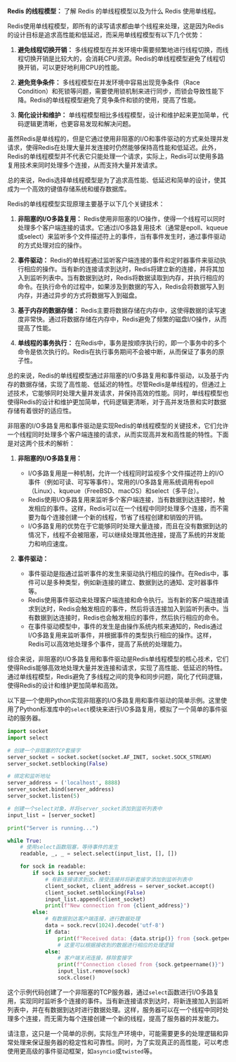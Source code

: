 **Redis 的线程模型：** 了解 Redis 的单线程模型以及为什么 Redis 使用单线程。

Redis使用单线程模型，即所有的读写请求都由单个线程来处理，这是因为Redis的设计目标是追求高性能和低延迟，而采用单线程模型有以下几个优势：

1. **避免线程切换开销：** 多线程模型在并发环境中需要频繁地进行线程切换，而线程切换开销是比较大的，会消耗CPU资源。Redis的单线程模型避免了线程切换开销，可以更好地利用CPU的性能。

2. **避免竞争条件：** 多线程模型在并发环境中容易出现竞争条件（Race Condition）和死锁等问题，需要使用锁机制来进行同步，而锁会导致性能下降。Redis的单线程模型避免了竞争条件和锁的使用，提高了性能。

3. **简化设计和维护：** 单线程模型相比多线程模型，设计和维护起来更加简单，代码逻辑更清晰，也更容易发现和解决问题。

虽然Redis是单线程的，但是它通过使用非阻塞的I/O和事件驱动的方式来处理并发请求，使得Redis在处理大量并发连接时仍然能够保持高性能和低延迟。此外，Redis的单线程模型并不代表它只能处理一个请求，实际上，Redis可以使用多路复用技术来同时处理多个连接，从而支持大量并发请求。

总的来说，Redis选择单线程模型是为了追求高性能、低延迟和简单的设计，使其成为一个高效的键值存储系统和缓存数据库。



Redis的单线程模型实现原理主要基于以下几个关键技术：

1. **非阻塞的I/O多路复用：** Redis使用非阻塞的I/O操作，使得一个线程可以同时处理多个客户端连接的请求。它通过I/O多路复用技术（通常是epoll、kqueue或select）来监听多个文件描述符上的事件，当有事件发生时，通过事件驱动的方式处理对应的操作。

2. **事件驱动：** Redis的单线程通过监听客户端连接的事件和定时器事件来驱动执行相应的操作。当有新的连接请求到达时，Redis将建立新的连接，并将其加入到监听列表中。当有数据到达时，Redis将数据读取到内存，并执行相应的命令。在执行命令的过程中，如果涉及到数据的写入，Redis会将数据写入到内存，并通过异步的方式将数据写入到磁盘。

3. **基于内存的数据存储：** Redis主要将数据存储在内存中，这使得数据的读写速度非常快。通过将数据存储在内存中，Redis避免了频繁的磁盘I/O操作，从而提高了性能。

4. **单线程的事务执行：** 在Redis中，事务是按顺序执行的，即一个事务中的多个命令是依次执行的。Redis在执行事务期间不会被中断，从而保证了事务的原子性。

总的来说，Redis的单线程模型通过非阻塞的I/O多路复用和事件驱动，以及基于内存的数据存储，实现了高性能、低延迟的特性。尽管Redis是单线程的，但通过上述技术，它能够同时处理大量并发请求，并保持高效的性能。同时，单线程模型也使得Redis的设计和维护更加简单，代码逻辑更清晰，对于高并发场景和实时数据存储有着很好的适应性。



非阻塞的I/O多路复用和事件驱动是实现Redis的单线程模型的关键技术，它们允许一个线程同时处理多个客户端连接的请求，从而实现高并发和高性能的特性。下面是对这两个技术的解析：

1. **非阻塞的I/O多路复用：**
   - I/O多路复用是一种机制，允许一个线程同时监视多个文件描述符上的I/O事件（例如可读、可写等事件）。常用的I/O多路复用系统调用有epoll（Linux）、kqueue（FreeBSD、macOS）和select（多平台）。
   - Redis使用I/O多路复用来监听多个客户端连接，当有数据到达连接时，触发相应的事件。这样，Redis可以在一个线程中同时处理多个连接，而不需要为每个连接创建一个新的线程，节省了线程创建和销毁的开销。
   - I/O多路复用的优势在于它能够同时处理大量连接，而且在没有数据到达的情况下，线程不会被阻塞，可以继续处理其他连接，提高了系统的并发能力和响应速度。

2. **事件驱动：**
   - 事件驱动是指通过监听事件的发生来驱动执行相应的操作。在Redis中，事件可以是多种类型，例如新连接的建立、数据到达的通知、定时器事件等。
   - Redis使用事件驱动来处理客户端连接和命令执行。当有新的客户端连接请求到达时，Redis会触发相应的事件，然后将该连接加入到监听列表中。当有数据到达连接时，Redis也会触发相应的事件，然后执行相应的命令。
   - 在事件驱动模型中，事件的发生是由操作系统内核来通知的，Redis通过I/O多路复用来监听事件，并根据事件的类型执行相应的操作。这样，Redis可以高效地处理多个事件，提高了系统的处理能力。

综合来说，非阻塞的I/O多路复用和事件驱动是Redis单线程模型的核心技术，它们使得Redis能够高效地处理大量并发连接和请求，实现了高性能、低延迟的特性。通过单线程模型，Redis避免了多线程之间的竞争和同步问题，简化了代码逻辑，使得Redis的设计和维护更加简单和高效。



以下是一个使用Python实现非阻塞的I/O多路复用和事件驱动的简单示例。这里使用了Python标准库中的`select`模块来进行I/O多路复用，模拟了一个简单的事件驱动的服务器。

```python
import socket
import select

# 创建一个非阻塞的TCP套接字
server_socket = socket.socket(socket.AF_INET, socket.SOCK_STREAM)
server_socket.setblocking(False)

# 绑定和监听地址
server_address = ('localhost', 8888)
server_socket.bind(server_address)
server_socket.listen(5)

# 创建一个select对象，并将server_socket添加到监听列表中
input_list = [server_socket]

print("Server is running...")

while True:
    # 使用select函数阻塞，等待事件的发生
    readable, _, _ = select.select(input_list, [], [])

    for sock in readable:
        if sock is server_socket:
            # 有新连接请求到达，接受连接并将新套接字添加到监听列表中
            client_socket, client_address = server_socket.accept()
            client_socket.setblocking(False)
            input_list.append(client_socket)
            print(f"New connection from {client_address}")
        else:
            # 有数据到达客户端连接，进行数据处理
            data = sock.recv(1024).decode('utf-8')
            if data:
                print(f"Received data: {data.strip()} from {sock.getpeername()}")
                # 这里可以根据接收到的数据进行相应的处理逻辑
            else:
                # 客户端关闭连接，移除套接字
                print(f"Connection closed from {sock.getpeername()}")
                input_list.remove(sock)
                sock.close()
```

这个示例代码创建了一个非阻塞的TCP服务器，通过`select`函数进行I/O多路复用，实现同时监听多个连接的事件。当有新连接请求到达时，将新连接加入到监听列表中，并在有数据到达时进行数据处理。这样，服务器可以在一个线程中同时处理多个连接，而无需为每个连接创建一个新的线程，提高了服务器的并发能力。

请注意，这只是一个简单的示例，实际生产环境中，可能需要更多的处理逻辑和异常处理来保证服务器的稳定性和可靠性。同时，为了实现真正的高性能，可以考虑使用更高级的事件驱动框架，如`asyncio`或`twisted`等。